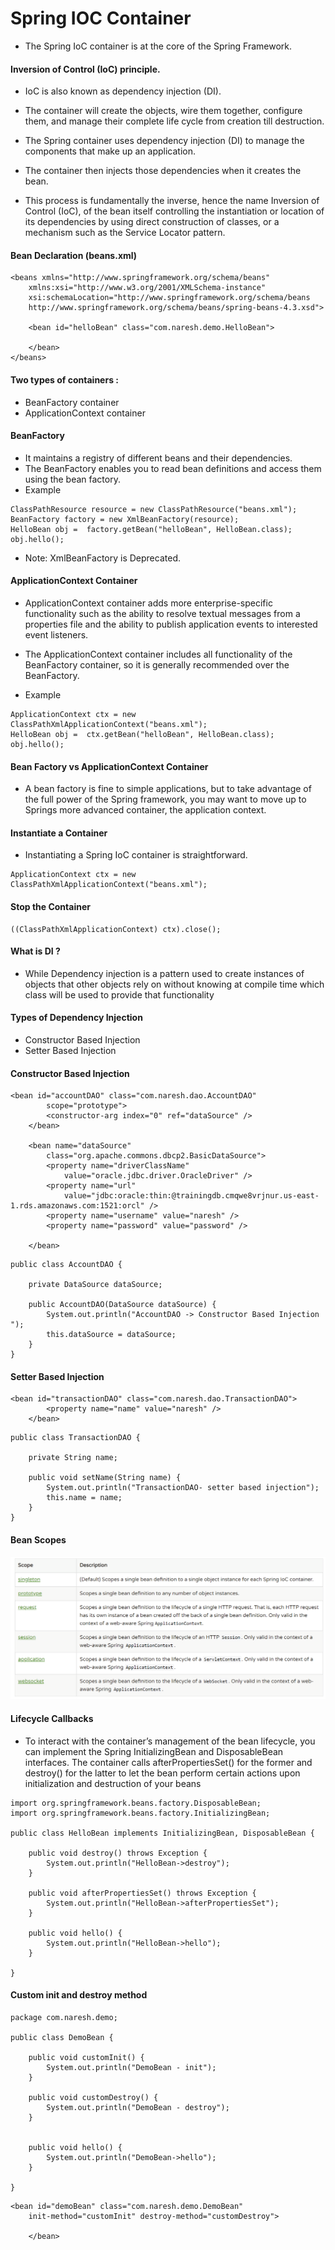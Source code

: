 # Spring IOC Container 
* The Spring IoC container is at the core of the Spring Framework.

#### Inversion of Control (IoC) principle.
* IoC is also known as dependency injection (DI). 
* The container will create the objects, wire them together, configure them, and manage their complete life cycle from creation till destruction. 
* The Spring container uses dependency injection (DI) to manage the components that make up an application.

* The container then injects those dependencies when it creates the bean. 


* This process is fundamentally the inverse, hence the name Inversion of Control (IoC), of the bean itself controlling the instantiation or location of its dependencies by using direct construction of classes, or a mechanism such as the Service Locator pattern.

#### Bean Declaration (beans.xml)
```
<beans xmlns="http://www.springframework.org/schema/beans"
	xmlns:xsi="http://www.w3.org/2001/XMLSchema-instance"
	xsi:schemaLocation="http://www.springframework.org/schema/beans
    http://www.springframework.org/schema/beans/spring-beans-4.3.xsd">
    
	<bean id="helloBean" class="com.naresh.demo.HelloBean">
		
	</bean>
</beans>
  ```


#### Two types of containers :
* BeanFactory container
* ApplicationContext container

#### BeanFactory
* It maintains a registry of different beans and their dependencies.
* The BeanFactory enables you to read bean definitions and access them using the bean factory.
* Example
```
ClassPathResource resource = new ClassPathResource("beans.xml");
BeanFactory factory = new XmlBeanFactory(resource);
HelloBean obj =  factory.getBean("helloBean", HelloBean.class);
obj.hello();
```
* Note: XmlBeanFactory is Deprecated.

#### ApplicationContext Container
* ApplicationContext container adds more enterprise-specific functionality such as the ability to resolve textual messages from a properties file and the ability to publish application events to interested event listeners.
* The ApplicationContext container includes all functionality of the BeanFactory container, so it is generally recommended over the BeanFactory.

* Example
```
ApplicationContext ctx = new ClassPathXmlApplicationContext("beans.xml");
HelloBean obj =  ctx.getBean("helloBean", HelloBean.class);
obj.hello();
```

#### Bean Factory vs ApplicationContext Container
* A bean factory is fine to simple applications, but to take advantage of the full power of the Spring framework, you may want to move up to Springs more advanced container, the application context.

#### Instantiate a Container
* Instantiating a Spring IoC container is straightforward. 
```
ApplicationContext ctx = new ClassPathXmlApplicationContext("beans.xml");
```

#### Stop the Container
```
((ClassPathXmlApplicationContext) ctx).close();
```

#### What is DI ?
* While Dependency injection is a pattern used to create instances of objects that other objects rely on without knowing at compile time which class will be used to provide that functionality

#### Types of Dependency Injection
* Constructor Based Injection
* Setter Based Injection

#### Constructor Based Injection
```
<bean id="accountDAO" class="com.naresh.dao.AccountDAO"
		scope="prototype">
		<constructor-arg index="0" ref="dataSource" />
	</bean>

	<bean name="dataSource"
		class="org.apache.commons.dbcp2.BasicDataSource">
		<property name="driverClassName"
			value="oracle.jdbc.driver.OracleDriver" />
		<property name="url"
			value="jdbc:oracle:thin:@trainingdb.cmqwe8vrjnur.us-east-1.rds.amazonaws.com:1521:orcl" />
		<property name="username" value="naresh" />
		<property name="password" value="password" />

	</bean>
```
```
public class AccountDAO {

	private DataSource dataSource;
	
	public AccountDAO(DataSource dataSource) {
		System.out.println("AccountDAO -> Constructor Based Injection ");
		this.dataSource = dataSource;
	}
}
```

#### Setter Based Injection
```
<bean id="transactionDAO" class="com.naresh.dao.TransactionDAO">
		<property name="name" value="naresh" />
	</bean>
```
```
public class TransactionDAO {

	private String name;
	
	public void setName(String name) {
		System.out.println("TransactionDAO- setter based injection");
		this.name = name;
	}
}
```

#### Bean Scopes
![](bean_scope.png)

#### Lifecycle Callbacks
* To interact with the container’s management of the bean lifecycle, you can implement the Spring InitializingBean and DisposableBean interfaces. The container calls afterPropertiesSet() for the former and destroy() for the latter to let the bean perform certain actions upon initialization and destruction of your beans
```
import org.springframework.beans.factory.DisposableBean;
import org.springframework.beans.factory.InitializingBean;

public class HelloBean implements InitializingBean, DisposableBean {

	public void destroy() throws Exception {
		System.out.println("HelloBean->destroy");
	}

	public void afterPropertiesSet() throws Exception {
		System.out.println("HelloBean->afterPropertiesSet");
	}

	public void hello() {
		System.out.println("HelloBean->hello");
	}

}
```

#### Custom init and destroy method
```
package com.naresh.demo;

public class DemoBean {

	public void customInit() {
		System.out.println("DemoBean - init");
	}
	
	public void customDestroy() {
		System.out.println("DemoBean - destroy");
	}
	

	public void hello() {
		System.out.println("DemoBean->hello");
	}

}

```
```
<bean id="demoBean" class="com.naresh.demo.DemoBean"
	init-method="customInit" destroy-method="customDestroy">
		
	</bean>
```
